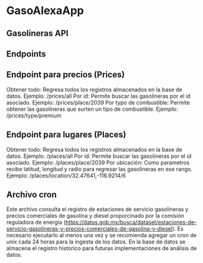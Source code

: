 # GasoAlexaApp

## Gasolineras API

## Endpoints

## Endpoint para precios (Prices)

Obtener todo: Regresa todos los registros almacenados en la base de datos. Ejemplo: /prices/all
Por id: Permite buscar las gasolineras por el id asociado. Ejemplo: /prices/place/2039
Por typo de combustible: Permite obtener las gasolineras que surten un tipo de combustible. Ejemplo: /prices/type/premium

## Endpoint para lugares (Places)

Obtener todo: Regresa todos los registros almacenados en la base de datos. Ejemplo: /places/all
Por id: Permite buscar las gasolineras por el id asociado. Ejemplo: /places/place/2039
Por ubicación: Como parametros recibe latitud, longitud y radio para regresar las gasolineras en ese rango. Ejemplo: /places/location/32.47641,-116.9214/6

## Archivo cron

Este archivo consulta el registro de estaciones de servicio gasolineras y precios comerciales de gasolina y diesel proporcinado por la comisión reguladora de energia (https://datos.gob.mx/busca/dataset/estaciones-de-servicio-gasolineras-y-precios-comerciales-de-gasolina-y-diesel). Es necesario ejecutarlo al menos una vez y se recomienda agregar un cron de unix cada 24 horas para la ingesta de los datos. En la base de datos se almacena el registro historico para futuras implementaciones de análisis de datos.
